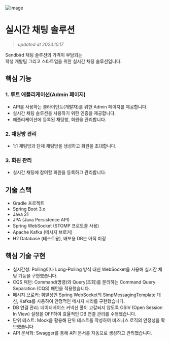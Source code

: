 ![image](https://github.com/user-attachments/assets/f3b2fccf-4922-4ee9-841a-c038c3da09bf)

# 실시간 채팅 솔루션
> _updated at 2024.10.17_

Sendbird 채팅 솔루션의 가격이 부담되는<br/>
학생 개발팀 그리고 스타트업을 위한 실시간 채팅 솔루션입니다.


## 핵심 기능
### 1. 루트 애플리케이션(Admin 페이지)
- API를 사용하는 클라이언트(개발자)를 위한 Admin 페이지를 제공합니다.
- 실시간 채팅 솔루션을 사용하기 위한 인증을 제공합니다.
- 애플리케이션에 등록된 채팅방, 회원을 관리합니다.

### 2. 채팅방 관리
- 1:1 채팅방과 단체 채팅방을 생성하고 회원을 초대합니다.

### 3. 회원 관리
- 실시간 채팅에 참여할 회원을 등록하고 관리합니다.

## 기술 스택
- Gradle 프로젝트
- Spring Boot 3.x
- Java 21
- JPA (Java Persistence API)
- Spring WebSocket (STOMP 프로토콜 사용)
- Apache Kafka (메시지 브로커)
- H2 Database (테스트용), 배포용 DB는 아직 미정

## 핵심 기술 구현
- 실시간성: Polling이나 Long-Polling 방식 대신 WebSocket을 사용해 실시간 채팅 기능을 구현했습니다.
- CQS 패턴: Command(명령)와 Query(조회)를 분리하는 Command Query Separation (CQS) 패턴을 적용했습니다.
- 메시지 브로커: 휘발성인 Spring WebSocket의 SimpMessagingTemplate 대신, Kafka를 사용하여 안정적인 메시지 처리를 구현했습니다.
- DB 연결 관리: 데이터베이스 커넥션 풀이 고갈되지 않도록 OSIV (Open Session In View) 설정을 OFF하여 효율적인 DB 연결 관리를 수행했습니다.
- 단위 테스트: Mock을 활용해 단위 테스트를 작성하여 비즈니스 로직의 안정성을 확보했습니다.
- API 문서화: Swagger를 통해 API 문서를 자동으로 생성하고 관리했습니다.
